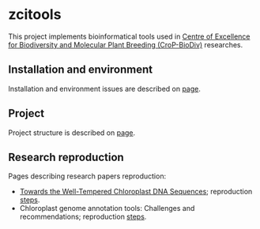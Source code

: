 # zcitools

This project implements bioinformatical tools used in
[Centre of Excellence for Biodiversity and Molecular Plant Breeding (CroP-BioDiv)](http://biodiv.iptpo.hr/?page_id=1274&lang=en)
researches.

## Installation and environment

Installation and environment issues are described on [page](docs/installation.md).

## Project

Project structure is described on [page](docs/project.md).

## Research reproduction

Pages describing research papers reproduction:

* [Towards the Well-Tempered Chloroplast DNA Sequences](https://www.mdpi.com/2223-7747/10/7/1360); reproduction [steps](docs/well_tempered.md).
* Chloroplast genome annotation tools: Challenges and recommendations; reproduction [steps](docs/irs_annotation_tools.md).
